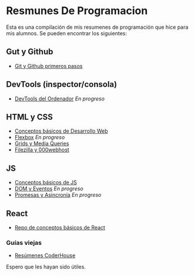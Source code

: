 # Resmunes De Programacion
Esta es una compilación de mis resumenes de programación que hice para mis alumnos. Se pueden encontrar los siguientes:

## Gut y Github
* [Git y Github primeros pasos](https://docs.google.com/document/d/1iAqx8z4VYRSL1SRhMmfgGfNvS7Q8ncM7bPDY3eE93rI/edit?usp=sharing)

## DevTools (inspector/consola)

* [DevTools del Ordenador](https://docs.google.com/document/d/1AmGpUM12YeZpPiPMViXI6yXHTow6Kx-8nwicWfPkHpA/edit?usp=sharing) _En progreso_

## HTML y CSS

* [Conceptos básicos de Desarrollo Web](https://docs.google.com/document/d/1MwgIkBANZFavYaZ1Lc1AtsYB7pWFpyCEHWFLEJ0T06A/edit?usp=sharing)
* [Flexbox](https://docs.google.com/document/d/1SQdgb2v97tP2rRuT9BPMdrz7N28gTOPlNbx2aBnQgKg/edit?usp=sharing) _En progreso_
* [Grids y Media Queries](https://docs.google.com/document/d/1zpaCVrb6dCQ8odArg2EGkNapyFmkLO_mnnvYqbekqFw/edit?usp=sharing)
* [Filezilla y 000webhost](https://docs.google.com/document/d/1Ve2nVq8xJtohinGj32lcG40woa2sqvfFDo1lYYR6rPk/edit?usp=sharing)

## JS

* [Conceptos básicos de JS]( https://docs.google.com/document/d/1sMuUYl8vjgWgvu-f3AlnPnM7kk-qwqj6LreZCo24QJ8/edit?usp=sharing)
* [DOM y Eventos](https://docs.google.com/document/d/1jxPdNcEVDc9cofMeUHnYQVY7Mpd4_Gm_Z3Y1xeXrtR4/edit?usp=sharing) _En progreso_
* [Promesas y Asincronía](https://docs.google.com/document/d/1sMuUYl8vjgWgvu-f3AlnPnM7kk-qwqj6LreZCo24QJ8/edit?usp=sharing) _En progreso_

## React

* [Repo de conceptos básicos de React](https://github.com/AndresPataFM/Ejemplos-React)

### Guías viejas

* [Resúmenes CoderHouse](https://github.com/AndresPataFM/ResumenesCoderHouse)

Espero que les hayan sido útiles.
